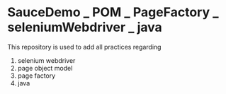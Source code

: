# SauceDemo _ POM _ PageFactory _ seleniumWebdriver _ java

This repository is used to add all practices regarding 
1. selenium webdriver
2. page object model
3. page factory
4. java
